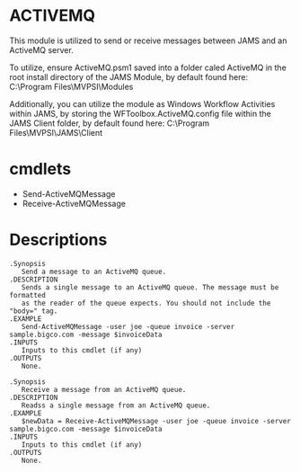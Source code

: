 ACTIVEMQ
==========

This module is utilized to send or receive messages between JAMS and an ActiveMQ server.

To utilize, ensure ActiveMQ.psm1 saved into a folder caled ActiveMQ in the root install directory of the JAMS Module, by default found here: C:\Program Files\MVPSI\Modules

Additionally, you can utilize the module as Windows Workflow Activities within JAMS, by storing the WFToolbox.ActiveMQ.config file within the JAMS Client folder, by default found here: C:\Program Files\MVPSI\JAMS\Client

cmdlets
==========
* Send-ActiveMQMessage
* Receive-ActiveMQMessage

Descriptions
==========
```
.Synopsis
   Send a message to an ActiveMQ queue.
.DESCRIPTION
   Sends a single message to an ActiveMQ queue. The message must be formatted
   as the reader of the queue expects. You should not include the "body=" tag.
.EXAMPLE
   Send-ActiveMQMessage -user joe -queue invoice -server sample.bigco.com -message $invoiceData
.INPUTS
   Inputs to this cmdlet (if any)
.OUTPUTS
   None.
   
.Synopsis
   Receive a message from an ActiveMQ queue.
.DESCRIPTION
   Readss a single message from an ActiveMQ queue.
.EXAMPLE
   $newData = Receive-ActiveMQMessage -user joe -queue invoice -server sample.bigco.com -message $invoiceData
.INPUTS
   Inputs to this cmdlet (if any)
.OUTPUTS
   None.
```
